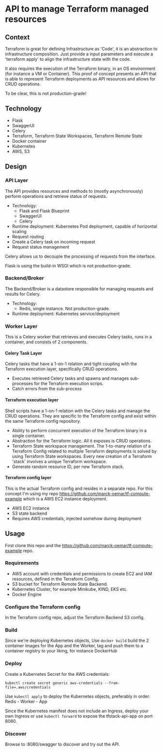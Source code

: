 # API to manage Terraform managed resources

## Context
Terraform is great for defining Infrastructure as 'Code', it is an abstraction to infrastructure composition. Just provide
a input parameters and execute a 'terraform apply' to align the infrastructure state with the code.

It also requires the execution of the Terraform binary, in an OS environment (for instance a VM or Container). 
This proof of concept presents an API that is able to represent Terraform deployments as API resources and allows for CRUD operations.

To be clear, this is not production-grade!

## Technology
- Flask
- SwaggerUI
- Celery
- Terraform, Terraform State Workspaces, Terraform Remote State 
- Docker container
- Kubernetes
- AWS, S3

## Design

### API Layer
The API provides resources and methods to (mostly asynchronously) perform operations and retrieve status of requests.
- Technology: 
  - Flask and Flask Blueprint
  - SwaggerUI
  - Celery
- Runtime deployment: Kubernetes Pod deployment, capable of horizontal scaling
- Request routing
- Create a Celery task on incoming request
- Request status management

Celery allows us to decouple the processing of requests from the interface. 

Flask is using the build-in WSGI which is not production-grade.

### Backend/Broker
The Backend/Broker is a datastore responsible for managing requests and results for Celery. 
- Technology: 
  - Redis, single instance. Not production-grade.
- Runtime deployment: Kubernetes service/deployment

### Worker Layer
This is a Celery worker that retrieves and executes Celery tasks, runs in a container, and consists of 2 components.

#### Celery Task Layer
Celery tasks that have a 1-on-1 relation and tight coupling with the Terraform execution layer, specifically CRUD operations.
- Executes retrieved Celery tasks and spawns and manages sub-processes for the Terraform execution scrips. 
- Catch errors from the sub-process

#### Terraform execution layer
Shell scripts have a 1-on-1 relation with the Celery tasks and manage the CRUD operations.
They are specific to the Terraform config and exist within the same Terraform config repository.

- Ability to perform concurrent execution of the Terraform binary in a single container.
- Abstraction for the Terraform logic. All it exposes is CRUD operations. 
- Terraform State workspace management. The 1-to-many relation of a Terraform Config related to multiple Terraform deployments is solved by using Terraform State workspaces. Every new creation of a Terraform 'stack' involves a unique Terraform workspace.
- Generate random resource ID, per new Terraform stack.

#### Terraform config layer
This is the actual Terraform config and resides in a separate repo. 
For this concept I'm using my repo https://github.com/marck-oemar/tf-compute-example which is a AWS EC2 instance deployment.
- AWS EC2 instance
- S3 state backend
- Requires AWS credentials, injected somehow during deployment

## Usage
First clone this repo and the https://github.com/marck-oemar/tf-compute-example repo.

### Requirements
- AWS account with credentials and permissions to create EC2 and IAM resources, defined in the Terraform Config.
- S3 bucket for Terraform Remote State Backend. 
- Kubernetes Cluster, for example Minikube, KIND, EKS etc. 
- Docker Engine

### Configure the Terraform config
In the Terraform config repo, adjust the Terraform Backend S3 config. 

### Build
Since we're deploying Kubernetes objects, Use ```docker build``` build the 2 container images for the App and the Worker, tag and push them to a container registry to your liking, for instance DockerHub

### Deploy
Create a Kubernetes Secret for the AWS credentials: 

```
kubectl create secret generic aws-credentials --from-file=.aws/credentials
```

Use ```kubectl apply``` to deploy the Kubernetes objects, preferably in order: Redis - Worker - App

Since the Kubernetes manifest does not include an Ingress, deploy your own Ingress or use ```kubectl forward``` to expose the tfstack-api-app on port 8080.

### Discover
Browse to <exposed url>:8080/swagger to discover and try out the API.
